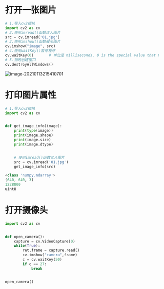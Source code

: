 # 打开一张图片

```python
# 1.导入cv2模块
import cv2 as cv
# 2.使用imread()函数读入图片
src = cv.imread('01.jpg')
# 3.使用imshow()函数展示图片
cv.imshow("image", src)
# 4.使用waitKey()暂停程序
cv.waitKey(0)		# 单位是 milliseconds. 0 is the special value that means "forever".
# 5.销毁创建窗口
cv.destroyAllWindows()
```

![image-20210113215410701](C:\Users\1111\AppData\Roaming\Typora\typora-user-images\image-20210113215410701.png)

# 打印图片属性

```python
# 1.导入cv2模块
import cv2 as cv


def get_image_info(image):
    print(type(image))
    print(image.shape)
    print(image.size)
    print(image.dtype)


    # 使用imread()函数读入图片
    src = cv.imread('01.jpg')
    get_image_info(src)
```

```python
<class 'numpy.ndarray'>
(640, 640, 3)
1228800
uint8
```

# 打开摄像头

```python
import cv2 as cv


def open_camera():
    capture = cv.VideoCapture(0)
    while(True):
        ret,frame = capture.read()
        cv.imshow("camera",frame)
        c = cv.waitKey(50)
        if c == 27:
            break


open_camera()
```

